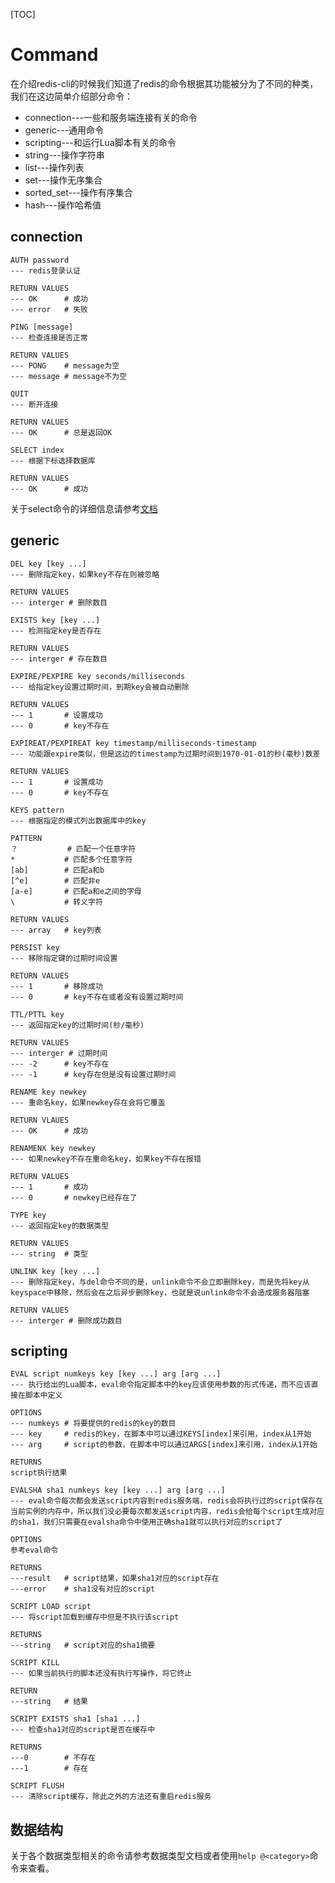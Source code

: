 [TOC]

# Command

在介绍redis-cli的时候我们知道了redis的命令根据其功能被分为了不同的种类，我们在这边简单介绍部分命令：

- connection---一些和服务端连接有关的命令
- generic---通用命令
- scripting---和运行Lua脚本有关的命令
- string---操作字符串
- list---操作列表
- set---操作无序集合
- sorted_set---操作有序集合
- hash---操作哈希值



## connection

```
AUTH password
--- redis登录认证

RETURN VALUES
--- OK		# 成功
--- error	# 失败
```

```
PING [message]
--- 检查连接是否正常

RETURN VALUES
--- PONG	# message为空
--- message # message不为空
```

```
QUIT
--- 断开连接

RETURN VALUES
--- OK		# 总是返回OK
```

```
SELECT index
--- 根据下标选择数据库

RETURN VALUES
--- OK		# 成功
```

关于select命令的详细信息请参考[文档](https://redis.io/commands/select)

## generic

```
DEL key [key ...]
--- 删除指定key，如果key不存在则被忽略

RETURN VALUES
--- interger # 删除数目
```

```
EXISTS key [key ...]
--- 检测指定key是否存在

RETURN VALUES
--- interger # 存在数目
```

```
EXPIRE/PEXPIRE key seconds/milliseconds
--- 给指定key设置过期时间，到期key会被自动删除

RETURN VALUES
--- 1		# 设置成功
--- 0 		# key不存在
```

```
EXPIREAT/PEXPIREAT key timestamp/milliseconds-timestamp
--- 功能跟expire类似，但是这边的timestamp为过期时间到1970-01-01的秒(毫秒)数差

RETURN VALUES
--- 1 		# 设置成功
--- 0 		# key不存在
```

```
KEYS pattern
--- 根据指定的模式列出数据库中的key

PATTERN
？	        # 匹配一个任意字符
*			# 匹配多个任意字符
[ab]		# 匹配a和b
[^e]		# 匹配非e
[a-e]		# 匹配a和e之间的字母
\			# 转义字符

RETURN VALUES
--- array	# key列表
```

```
PERSIST key
--- 移除指定键的过期时间设置

RETURN VALUES
--- 1		# 移除成功
--- 0		# key不存在或者没有设置过期时间
```

```
TTL/PTTL key
--- 返回指定key的过期时间(秒/毫秒)

RETURN VALUES
--- interger # 过期时间
--- -2		# key不存在
--- -1		# key存在但是没有设置过期时间
```

```
RENAME key newkey
--- 重命名key，如果newkey存在会将它覆盖

RETURN VLAUES
--- OK		# 成功
```

```
RENAMENX key newkey
--- 如果newkey不存在重命名key，如果key不存在报错

RETURN VALUES
--- 1		# 成功
--- 0		# newkey已经存在了
```

```
TYPE key
--- 返回指定key的数据类型

RETURN VALUES
--- string	# 类型
```

```
UNLINK key [key ...]
--- 删除指定key，与del命令不同的是，unlink命令不会立即删除key，而是先将key从keyspace中移除，然后会在之后异步删除key，也就是说unlink命令不会造成服务器阻塞

RETURN VALUES
--- interger # 删除成功数目
```

## scripting

```
EVAL script numkeys key [key ...] arg [arg ...]
--- 执行给出的Lua脚本，eval命令指定脚本中的key应该使用参数的形式传递，而不应该直接在脚本中定义

OPTIONS
--- numkeys	# 将要提供的redis的key的数目
---	key		# redis的key，在脚本中可以通过KEYS[index]来引用，index从1开始
--- arg		# script的参数，在脚本中可以通过ARGS[index]来引用，index从1开始

RETURNS
script执行结果
```

```
EVALSHA sha1 numkeys key [key ...] arg [arg ...]
--- eval命令每次都会发送script内容到redis服务端，redis会将执行过的script保存在当前实例的内存中，所以我们没必要每次都发送script内容，redis会给每个script生成对应的sha1，我们只需要在evalsha命令中使用正确sha1就可以执行对应的script了

OPTIONS
参考eval命令

RETURNS
---result	# script结果，如果sha1对应的script存在
---error	# sha1没有对应的script
```

```
SCRIPT LOAD script
--- 将script加载到缓存中但是不执行该script

RETURNS
---string	# script对应的sha1摘要
```

```
SCRIPT KILL
--- 如果当前执行的脚本还没有执行写操作，将它终止

RETURN
---string	# 结果
```

```
SCRIPT EXISTS sha1 [sha1 ...]
--- 检查sha1对应的script是否在缓存中

RETURNS
---0		# 不存在
---1		# 存在
```

```
SCRIPT FLUSH
--- 清除script缓存，除此之外的方法还有重启redis服务
```



## 数据结构

关于各个数据类型相关的命令请参考数据类型文档或者使用`help @<category>`命令来查看。















